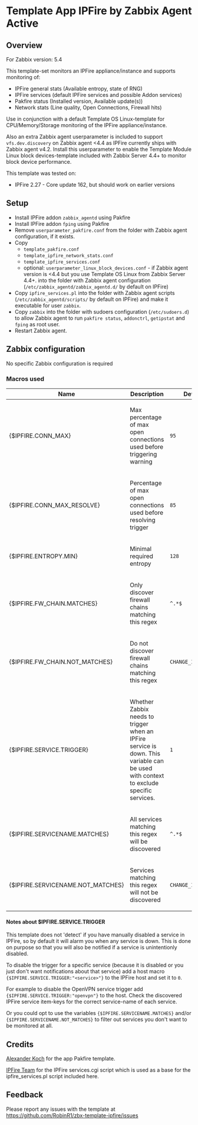 # Template App IPFire by Zabbix Agent Active

## Overview

For Zabbix version: 5.4

This template-set monitors an IPFire appliance/instance and supports monitoring of:
- IPFire general stats (Available entropy, state of RNG)
- IPFire services (default IPFire services and possible Addon services)
- Pakfire status (Installed version, Available update(s))
- Network stats (Line quality, Open Connections, Firewall hits)

Use in conjunction with a default Template OS Linux-template for CPU/Memory/Storage monitoring of the IPFire appliance/instance.

Also an extra Zabbix agent userparameter is included to support `vfs.dev.discovery` on Zabbix agent <4.4 as IPFire currently ships with Zabbix agent v4.2. Install this userparameter to enable the Template Module Linux block devices-template included with Zabbix Server 4.4+ to monitor block device performance.

This template was tested on:

- IPFire 2.27 - Core update 162, but should work on earlier versions

## Setup

- Install IPFire addon `zabbix_agentd` using Pakfire
- Install IPFire addon `fping` using Pakfire
- Remove `userparameter_pakfire.conf` from the folder with Zabbix agent configuration, if it exists.
- Copy 
  - `template_pakfire.conf`
  - `template_ipfire_network_stats.conf`
  - `template_ipfire_services.conf`
  - optional: `userparameter_linux_block_devices.conf` - if Zabbix agent version is <4.4 but you use Template OS Linux from Zabbix Server 4.4+.
  into the folder with Zabbix agent configuration (`/etc/zabbix_agentd/zabbix_agentd.d/` by default on IPFire)
- Copy `ipfire_services.pl` into the folder with Zabbix agent scripts (`/etc/zabbix_agentd/scripts/` by default on IPFire) and make it executable for user `zabbix`.
- Copy `zabbix` into the folder with sudoers configuration (`/etc/sudoers.d`) to allow Zabbix agent to run `pakfire status`, `addonctrl`, `getipstat` and `fping` as root user.
- Restart Zabbix agent.

## Zabbix configuration

No specific Zabbix configuration is required

### Macros used
|Name|Description|Default|
|----|-----------|-------|
|{$IPFIRE.CONN_MAX} |<p>Max percentage of max open connections used before triggering warning</p>|`95` |
|{$IPFIRE.CONN_MAX_RESOLVE} |<p>Percentage of max open connections used before resolving trigger</p>|`85` |
|{$IPFIRE.ENTROPY.MIN} |<p>Minimal required entropy</p>|`128` |
|{$IPFIRE.FW_CHAIN.MATCHES} |<p>Only discover firewall chains matching this regex</p>|`^.*$` |
|{$IPFIRE.FW_CHAIN.NOT_MATCHES} |<p>Do not discover firewall chains matching this regex</p>|`CHANGE_IF_NEEDED` |
|{$IPFIRE.SERVICE.TRIGGER} |<p>Whether Zabbix needs to trigger when an IPFire service is down. This variable can be used with context to exclude specific services.</p>|`1` |
|{$IPFIRE.SERVICENAME.MATCHES} |<p>All services matching this regex will be discovered</p>|`^.*$` |
|{$IPFIRE.SERVICENAME.NOT_MATCHES} |<p>Services matching this regex will not be discovered</p>|`CHANGE_IF_NEEDED` |

#### Notes about $IPFIRE.SERVICE.TRIGGER
This template does not 'detect' if you have manually disabled a service in IPFire, so by default it will alarm you when any service is down. This is done on purpose so that you will also be notified if a service is unintentionly disabled.

To disable the trigger for a specific service (because it is disabled or you just don't want notifications about that service) add a host macro `{$IPFIRE.SERVICE.TRIGGER:"<service>"}` to the IPFire host and set it to `0`. 

For example to disable the OpenVPN service trigger add `{$IPFIRE.SERVICE.TRIGGER:"openvpn"}` to the host. Check the discovered IPFire service item-keys for the correct service-name of each service.

Or you could opt to use the variables `{$IPFIRE.SERVICENAME.MATCHES}` and/or `{$IPFIRE.SERVICENAME.NOT_MATCHES}` to filter out services
you don't want to be monitored at all.

## Credits

[Alexander Koch](https://community.ipfire.org/t/looking-for-the-zabbix-agent-template/1459/2) for the app Pakfire template.

[IPFire Team](https://www.ipfire.org) for the IPFire services.cgi script which is used as a base for the ipfire_services.pl script included here.

## Feedback

Please report any issues with the template at https://github.com/RobinR1/zbx-template-ipfire/issues
